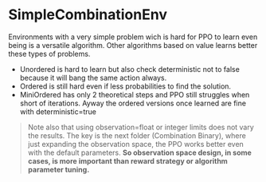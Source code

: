 # SimpleCombinationEnv

Environments with a very simple problem wich is hard for PPO to learn even being is a versatile algorithm. Other algorithms based on value learns better these types of problems. 

- Unordered is hard to learn but also check deterministic not to false because it will bang the same action always.
- Ordered is still hard even if less probabilities to find the solution.
- MiniOrdered has only 2 theoretical steps and  PPO still struggles when short of iterations. Ayway the ordered versions once learned are fine with deterministic=true

> Note also that using observation=float or integer limits does not vary the results. The key is the next folder (Combination Binary), where just expanding the observation space, the PPO works better even with the default parameters. **So observation space design, in some cases, is more important than reward strategy or algorithm parameter tuning.**


